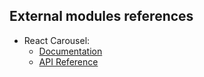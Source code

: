## External modules references

-   React Carousel:
    -   [Documentation](https://trendyol.github.io/react-carousel/docs/installation)
    -   [API Reference](https://trendyol.github.io/react-carousel/docs/carousel)

